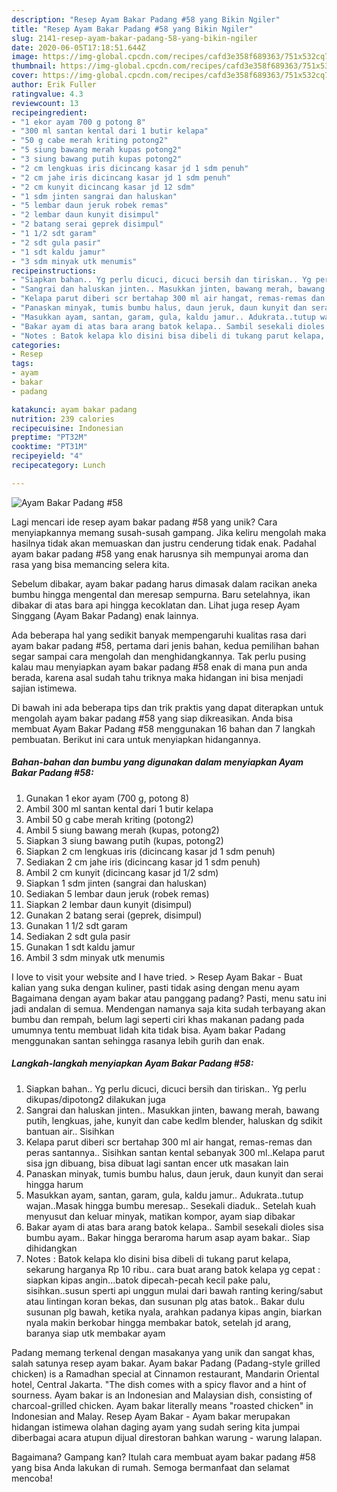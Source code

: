 ```yaml
---
description: "Resep Ayam Bakar Padang #58 yang Bikin Ngiler"
title: "Resep Ayam Bakar Padang #58 yang Bikin Ngiler"
slug: 2141-resep-ayam-bakar-padang-58-yang-bikin-ngiler
date: 2020-06-05T17:18:51.644Z
image: https://img-global.cpcdn.com/recipes/cafd3e358f689363/751x532cq70/ayam-bakar-padang-58-foto-resep-utama.jpg
thumbnail: https://img-global.cpcdn.com/recipes/cafd3e358f689363/751x532cq70/ayam-bakar-padang-58-foto-resep-utama.jpg
cover: https://img-global.cpcdn.com/recipes/cafd3e358f689363/751x532cq70/ayam-bakar-padang-58-foto-resep-utama.jpg
author: Erik Fuller
ratingvalue: 4.3
reviewcount: 13
recipeingredient:
- "1 ekor ayam 700 g potong 8"
- "300 ml santan kental dari 1 butir kelapa"
- "50 g cabe merah kriting potong2"
- "5 siung bawang merah kupas potong2"
- "3 siung bawang putih kupas potong2"
- "2 cm lengkuas iris dicincang kasar jd 1 sdm penuh"
- "2 cm jahe iris dicincang kasar jd 1 sdm penuh"
- "2 cm kunyit dicincang kasar jd 12 sdm"
- "1 sdm jinten sangrai dan haluskan"
- "5 lembar daun jeruk robek remas"
- "2 lembar daun kunyit disimpul"
- "2 batang serai geprek disimpul"
- "1 1/2 sdt garam"
- "2 sdt gula pasir"
- "1 sdt kaldu jamur"
- "3 sdm minyak utk menumis"
recipeinstructions:
- "Siapkan bahan.. Yg perlu dicuci, dicuci bersih dan tiriskan.. Yg perlu dikupas/dipotong2 dilakukan juga"
- "Sangrai dan haluskan jinten.. Masukkan jinten, bawang merah, bawang putih, lengkuas, jahe, kunyit dan cabe kedlm blender, haluskan dg sdikit bantuan air.. Sisihkan"
- "Kelapa parut diberi scr bertahap 300 ml air hangat, remas-remas dan peras santannya.. Sisihkan santan kental sebanyak 300 ml..Kelapa parut sisa jgn dibuang, bisa dibuat lagi santan encer utk masakan lain"
- "Panaskan minyak, tumis bumbu halus, daun jeruk, daun kunyit dan serai hingga harum"
- "Masukkan ayam, santan, garam, gula, kaldu jamur.. Adukrata..tutup wajan..Masak hingga bumbu meresap.. Sesekali diaduk.. Setelah kuah menyusut dan keluar minyak, matikan kompor, ayam siap dibakar"
- "Bakar ayam di atas bara arang batok kelapa.. Sambil sesekali dioles sisa bumbu ayam.. Bakar hingga beraroma harum asap ayam bakar.. Siap dihidangkan"
- "Notes : Batok kelapa klo disini bisa dibeli di tukang parut kelapa, sekarung harganya Rp 10 ribu.. cara buat arang batok kelapa yg cepat : siapkan kipas angin...batok dipecah-pecah kecil pake palu, sisihkan..susun sperti api unggun mulai dari bawah ranting kering/sabut atau lintingan koran bekas, dan susunan plg atas batok.. Bakar dulu susunan plg bawah, ketika nyala, arahkan padanya kipas angin, biarkan nyala makin berkobar hingga membakar batok, setelah jd arang, baranya siap utk membakar ayam"
categories:
- Resep
tags:
- ayam
- bakar
- padang

katakunci: ayam bakar padang 
nutrition: 239 calories
recipecuisine: Indonesian
preptime: "PT32M"
cooktime: "PT31M"
recipeyield: "4"
recipecategory: Lunch

---
```



![Ayam Bakar Padang #58](https://img-global.cpcdn.com/recipes/cafd3e358f689363/751x532cq70/ayam-bakar-padang-58-foto-resep-utama.jpg)

Lagi mencari ide resep ayam bakar padang #58 yang unik? Cara menyiapkannya memang susah-susah gampang. Jika keliru mengolah maka hasilnya tidak akan memuaskan dan justru cenderung tidak enak. Padahal ayam bakar padang #58 yang enak harusnya sih mempunyai aroma dan rasa yang bisa memancing selera kita.

Sebelum dibakar, ayam bakar padang harus dimasak dalam racikan aneka bumbu hingga mengental dan meresap sempurna. Baru setelahnya, ikan dibakar di atas bara api hingga kecoklatan dan. Lihat juga resep Ayam Singgang (Ayam Bakar Padang) enak lainnya.

Ada beberapa hal yang sedikit banyak mempengaruhi kualitas rasa dari ayam bakar padang #58, pertama dari jenis bahan, kedua pemilihan bahan segar sampai cara mengolah dan menghidangkannya. Tak perlu pusing kalau mau menyiapkan ayam bakar padang #58 enak di mana pun anda berada, karena asal sudah tahu triknya maka hidangan ini bisa menjadi sajian istimewa.


Di bawah ini ada beberapa tips dan trik praktis yang dapat diterapkan untuk mengolah ayam bakar padang #58 yang siap dikreasikan. Anda bisa membuat Ayam Bakar Padang #58 menggunakan 16 bahan dan 7 langkah pembuatan. Berikut ini cara untuk menyiapkan hidangannya.

<!--inarticleads1-->

##### Bahan-bahan dan bumbu yang digunakan dalam menyiapkan Ayam Bakar Padang #58:

1. Gunakan 1 ekor ayam (700 g, potong 8)
1. Ambil 300 ml santan kental dari 1 butir kelapa
1. Ambil 50 g cabe merah kriting (potong2)
1. Ambil 5 siung bawang merah (kupas, potong2)
1. Siapkan 3 siung bawang putih (kupas, potong2)
1. Siapkan 2 cm lengkuas iris (dicincang kasar jd 1 sdm penuh)
1. Sediakan 2 cm jahe iris (dicincang kasar jd 1 sdm penuh)
1. Ambil 2 cm kunyit (dicincang kasar jd 1/2 sdm)
1. Siapkan 1 sdm jinten (sangrai dan haluskan)
1. Sediakan 5 lembar daun jeruk (robek remas)
1. Siapkan 2 lembar daun kunyit (disimpul)
1. Gunakan 2 batang serai (geprek, disimpul)
1. Gunakan 1 1/2 sdt garam
1. Sediakan 2 sdt gula pasir
1. Gunakan 1 sdt kaldu jamur
1. Ambil 3 sdm minyak utk menumis


I love to visit your website and I have tried. &gt; Resep Ayam Bakar - Buat kalian yang suka dengan kuliner, pasti tidak asing dengan menu ayam Bagaimana dengan ayam bakar atau panggang padang? Pasti, menu satu ini jadi andalan di semua. Mendengan namanya saja kita sudah terbayang akan bumbu dan rempah, belum lagi seperti ciri khas makanan padang pada umumnya tentu membuat lidah kita tidak bisa. Ayam bakar Padang menggunakan santan sehingga rasanya lebih gurih dan enak. 

<!--inarticleads2-->

##### Langkah-langkah menyiapkan Ayam Bakar Padang #58:

1. Siapkan bahan.. Yg perlu dicuci, dicuci bersih dan tiriskan.. Yg perlu dikupas/dipotong2 dilakukan juga
1. Sangrai dan haluskan jinten.. Masukkan jinten, bawang merah, bawang putih, lengkuas, jahe, kunyit dan cabe kedlm blender, haluskan dg sdikit bantuan air.. Sisihkan
1. Kelapa parut diberi scr bertahap 300 ml air hangat, remas-remas dan peras santannya.. Sisihkan santan kental sebanyak 300 ml..Kelapa parut sisa jgn dibuang, bisa dibuat lagi santan encer utk masakan lain
1. Panaskan minyak, tumis bumbu halus, daun jeruk, daun kunyit dan serai hingga harum
1. Masukkan ayam, santan, garam, gula, kaldu jamur.. Adukrata..tutup wajan..Masak hingga bumbu meresap.. Sesekali diaduk.. Setelah kuah menyusut dan keluar minyak, matikan kompor, ayam siap dibakar
1. Bakar ayam di atas bara arang batok kelapa.. Sambil sesekali dioles sisa bumbu ayam.. Bakar hingga beraroma harum asap ayam bakar.. Siap dihidangkan
1. Notes : Batok kelapa klo disini bisa dibeli di tukang parut kelapa, sekarung harganya Rp 10 ribu.. cara buat arang batok kelapa yg cepat : siapkan kipas angin...batok dipecah-pecah kecil pake palu, sisihkan..susun sperti api unggun mulai dari bawah ranting kering/sabut atau lintingan koran bekas, dan susunan plg atas batok.. Bakar dulu susunan plg bawah, ketika nyala, arahkan padanya kipas angin, biarkan nyala makin berkobar hingga membakar batok, setelah jd arang, baranya siap utk membakar ayam


Padang memang terkenal dengan masakanya yang unik dan sangat khas, salah satunya resep ayam bakar. Ayam bakar Padang (Padang-style grilled chicken) is a Ramadhan special at Cinnamon restaurant, Mandarin Oriental hotel, Central Jakarta. &#34;The dish comes with a spicy flavor and a hint of sourness. Ayam bakar is an Indonesian and Malaysian dish, consisting of charcoal-grilled chicken. Ayam bakar literally means &#34;roasted chicken&#34; in Indonesian and Malay. Resep Ayam Bakar - Ayam bakar merupakan hidangan istimewa olahan daging ayam yang sudah sering kita jumpai diberbagai acara atupun dijual direstoran bahkan warung - warung lalapan. 

Bagaimana? Gampang kan? Itulah cara membuat ayam bakar padang #58 yang bisa Anda lakukan di rumah. Semoga bermanfaat dan selamat mencoba!
